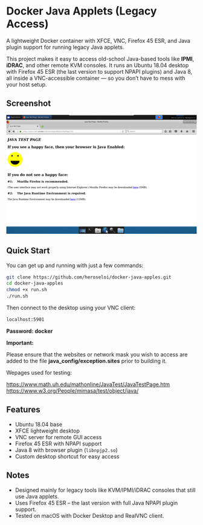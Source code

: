 # Docker Java Applets (Legacy Access)

A lightweight Docker container with XFCE, VNC, Firefox 45 ESR, and Java plugin support for running legacy Java applets.

This project makes it easy to access old-school Java-based tools like **IPMI**, **iDRAC**, and other remote KVM consoles. It runs an Ubuntu 18.04 desktop with Firefox 45 ESR (the last version to support NPAPI plugins) and Java 8, all inside a VNC-accessible container — so you don’t have to mess with your host setup.

## Screenshot

![Legacy Java Applet in Firefox 45 ESR](screenshot.png)

## Quick Start

You can get up and running with just a few commands:

```bash
git clone https://github.com/heroseloi/docker-java-apples.git
cd docker-java-apples
chmod +x run.sh
./run.sh
```

Then connect to the desktop using your VNC client:

```bash
localhost:5901
```

**Password: docker**

**Important:**

Please ensure that the websites or network mask you wish to access are added to the file **java_config/exception.sites** prior to building it.

Wepages used for testing:

https://www.math.uh.edu/mathonline/JavaTest/JavaTestPage.htm
https://www.w3.org/People/mimasa/test/object/java/


## Features
- Ubuntu 18.04 base  
- XFCE lightweight desktop  
- VNC server for remote GUI access  
- Firefox 45 ESR with NPAPI support  
- Java 8 with browser plugin (`libnpjp2.so`)  
- Custom desktop shortcut for easy access

## Notes
- Designed mainly for legacy tools like KVM/IPMI/iDRAC consoles that still use Java applets.
- Uses Firefox 45 ESR – the last version with full Java NPAPI plugin support.
- Tested on macOS with Docker Desktop and RealVNC client.
